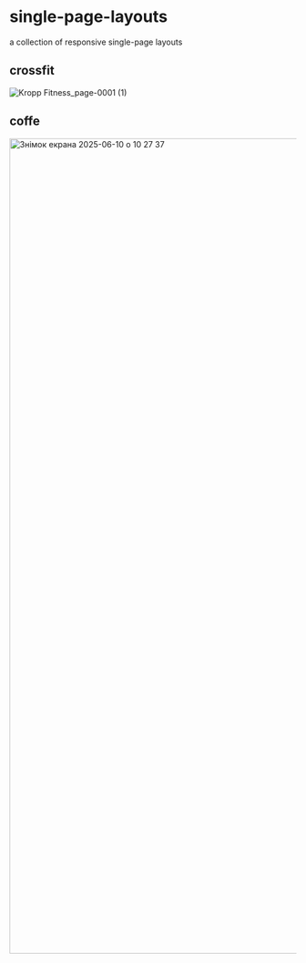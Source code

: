# single-page-layouts
a collection of responsive single-page layouts

## crossfit
![Kropp Fitness_page-0001 (1)](https://github.com/user-attachments/assets/d12693aa-c821-495e-887e-da60f636b846)

## coffe
<img width="1433" alt="Знімок екрана 2025-06-10 о 10 27 37" src="https://github.com/user-attachments/assets/170daa92-cc95-4351-a5c6-ca07b2327b1b" />
